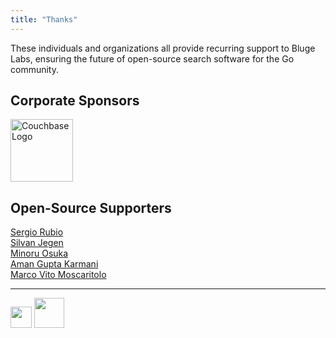 ```yaml
---
title: "Thanks"
---
```


These individuals and organizations all provide recurring support to Bluge Labs, ensuring the future of open-source search software for the Go community.

## Corporate Sponsors

<a href="https://www.couchbase.com/"><img src="/img/couchbase-100.png" height="100" alt="Couchbase Logo" title="Couchbase"/></a>

## Open-Source Supporters

[Sergio Rubio](https://github.com/rubiojr)
<br/>
[Silvan Jegen](https://github.com/Shugyousha)
<br/>
[Minoru Osuka](https://github.com/mosuka)
<br/>
[Aman Gupta Karmani](https://github.com/tmm1)
<br/>
[Marco Vito Moscaritolo](https://github.com/mavimo)

---

<a href="https://www.patreon.com/blugelabs"><img src="/img/patreon.png" height="34"/></a>
<a href="https://github.com/sponsors/mschoch"><img src="/img/githubsponsors.png" height="48"/></a>

